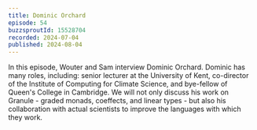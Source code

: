 ```yaml
---
title: Dominic Orchard
episode: 54
buzzsproutId: 15528704
recorded: 2024-07-04
published: 2024-08-04
---
```

In this episode, Wouter and Sam interview Dominic Orchard. Dominic has many roles, including: senior lecturer at the University of Kent, co-director of the Institute of Computing for Climate Science, and bye-fellow of Queen's College in Cambridge. We will not only discuss his work on Granule - graded monads, coeffects, and linear types - but also his collaboration with actual scientists to improve the languages with which they work.
